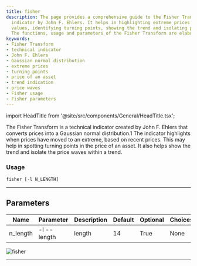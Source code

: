 ```yaml
---
title: fisher
description: The page provides a comprehensive guide to the Fisher Transform, a technical
  indicator by John F. Ehlers. It helps in highlighting extreme prices based on recent
  values, identifying turning points, showing the trend and isolating price waves.
  The functions, usage and parameters of the Fisher Transform are elaborately discussed.
keywords:
- Fisher Transform
- technical indicator
- John F. Ehlers
- Gaussian normal distribution
- extreme prices
- turning points
- price of an asset
- trend indication
- price waves
- Fisher usage
- Fisher parameters
---
```


import HeadTitle from '@site/src/components/General/HeadTitle.tsx';

<HeadTitle title="stocks /ta/fisher - Reference | OpenBB Terminal Docs" />

The Fisher Transform is a technical indicator created by John F. Ehlers that converts prices into a Gaussian normal distribution.1 The indicator highlights when prices have moved to an extreme, based on recent prices. This may help in spotting turning points in the price of an asset. It also helps show the trend and isolate the price waves within a trend.

### Usage

```python wordwrap
fisher [-l N_LENGTH]
```

---

## Parameters

| Name | Parameter | Description | Default | Optional | Choices |
| ---- | --------- | ----------- | ------- | -------- | ------- |
| n_length | -l  --length | length | 14 | True | None |

![fisher](https://user-images.githubusercontent.com/46355364/154310853-0abf6cea-71ca-4f07-b009-282c58ab9cfc.png)

---
